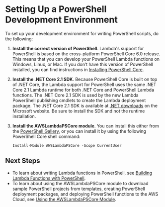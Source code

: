 # Setting Up a PowerShell Development Environment<a name="lambda-powershell-setup-dev-environment"></a>

To set up your development environment for writing PowerShell scripts, do the following:

1. **Install the correct version of PowerShell**\. Lambda's support for PowerShell is based on the cross\-platform PowerShell Core 6\.0 release\. This means that you can develop your PowerShell Lambda functions on Windows, Linux, or Mac\. If you don’t have this version of PowerShell installed, you can find instructions in [Installing PowerShell Core](https://docs.microsoft.com/en-us/powershell/scripting/setup/installing-powershell)\.

1. **Install the \.NET Core 2\.1 SDK**\. Because PowerShell Core is built on top of \.NET Core, the Lambda support for PowerShell uses the same \.NET Core 2\.1 Lambda runtime for both \.NET Core and PowerShell Lambda functions\. The \.NET Core 2\.1 SDK is used by the new Lambda PowerShell publishing cmdlets to create the Lambda deployment package\. The \.NET Core 2\.1 SDK is available at [\.NET downloads](https://www.microsoft.com/net/download) on the Microsoft website\. Be sure to install the SDK and not the runtime installation\.

1. **Install the AWSLambdaPSCore module**\. You can install this either from the [ PowerShell Gallery](https://www.powershellgallery.com/packages/AWSLambdaPSCore), or you can install it by using the following PowerShell Core shell command:

   ```
   Install-Module AWSLambdaPSCore -Scope CurrentUser
   ```

## Next Steps<a name="lambda-powershell-setup-dev-environment-next-steps"></a>
+ To learn about writing Lambda functions in PowerShell, see [Building Lambda Functions with PowerShell](powershell-programming-model.md)\.
+ To learn about using the AWSLambdaPSCore module to download sample PowerShell projects from templates, creating PowerShell deployment packages, and deploying PowerShell functions to the AWS Cloud, see [Using the AWSLambdaPSCore Module](lambda-powershell-how-to-create-deployment-package.md#lambda-powershell-using-lam-mod-deployment-package)\.